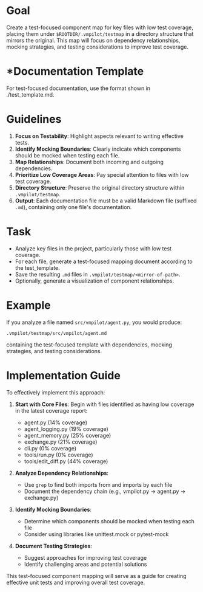 # Goal
Create a test-focused component map for key files with low test coverage, placing them under `$ROOTDIR/.vmpilot/testmap` in a directory structure that mirrors the original. This map will focus on dependency relationships, mocking strategies, and testing considerations to improve test coverage.

# *Documentation Template
For test-focused documentation, use the format shown in ./test_template.md.

# Guidelines
1. **Focus on Testability**: Highlight aspects relevant to writing effective tests.
2. **Identify Mocking Boundaries**: Clearly indicate which components should be mocked when testing each file.
3. **Map Relationships**: Document both incoming and outgoing dependencies.
4. **Prioritize Low Coverage Areas**: Pay special attention to files with low test coverage.
5. **Directory Structure**: Preserve the original directory structure within `.vmpilot/testmap`.
6. **Output**: Each documentation file must be a valid Markdown file (suffixed `.md`), containing only one file's documentation.

# Task
- Analyze key files in the project, particularly those with low test coverage.
- For each file, generate a test-focused mapping document according to the test_template.
- Save the resulting `.md` files in `.vmpilot/testmap/<mirror-of-path>`.
- Optionally, generate a visualization of component relationships.

# Example
If you analyze a file named `src/vmpilot/agent.py`, you would produce:
```
.vmpilot/testmap/src/vmpilot/agent.md
```
containing the test-focused template with dependencies, mocking strategies, and testing considerations.

# Implementation Guide
To effectively implement this approach:

1. **Start with Core Files**: Begin with files identified as having low coverage in the latest coverage report:
   - agent.py (14% coverage)
   - agent_logging.py (19% coverage)
   - agent_memory.py (25% coverage)
   - exchange.py (21% coverage)
   - cli.py (0% coverage)
   - tools/run.py (0% coverage)
   - tools/edit_diff.py (44% coverage)

2. **Analyze Dependency Relationships**:
   - Use `grep` to find both imports from and imports by each file
   - Document the dependency chain (e.g., vmpilot.py → agent.py → exchange.py)

3. **Identify Mocking Boundaries**:
   - Determine which components should be mocked when testing each file
   - Consider using libraries like unittest.mock or pytest-mock

4. **Document Testing Strategies**:
   - Suggest approaches for improving test coverage
   - Identify challenging areas and potential solutions

This test-focused component mapping will serve as a guide for creating effective unit tests and improving overall test coverage.
